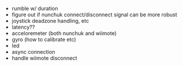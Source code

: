 - rumble w/ duration
- figure out if nunchuk connect/disconnect signal can be more robust
- joystick deadzone handling, etc
- latency??
- acceloremeter (both nunchuk and wiimote)
- gyro (how to calibrate etc)
- led
- async connection
- handle wiimote disconnect